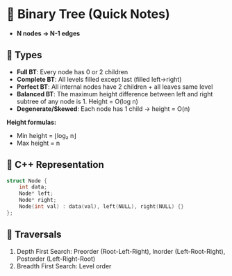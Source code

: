 # 🌳 Binary Tree (Quick Notes)

- **N nodes → N-1 edges**

## 🔹 Types
- **Full BT**: Every node has 0 or 2 children  
- **Complete BT**: All levels filled except last (filled left→right)  
- **Perfect BT**: All internal nodes have 2 children + all leaves same level  
- **Balanced BT**: The maximum height difference between left and right subtree of any node is 1. Height = O(log n)  
- **Degenerate/Skewed**: Each node has 1 child → height = O(n)

**Height formulas:**  
- Min height = ⌊log₂ n⌋  
- Max height = n

## 🔹 C++ Representation
```cpp
struct Node {
    int data;
    Node* left;
    Node* right;
    Node(int val) : data(val), left(NULL), right(NULL) {}
};
```

## 🔹 Traversals
1. Depth First Search: Preorder (Root-Left-Right), Inorder (Left-Root-Right), Postorder (Left-Right-Root)
2. Breadth First Search: Level order 
